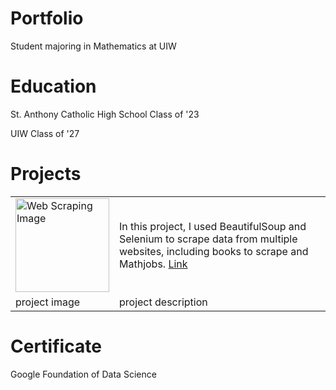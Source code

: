 # Portfolio
Student majoring in Mathematics at UIW


# Education
St. Anthony Catholic High School Class of '23


UIW Class of '27


<h1> Projects</h1>
<table> 
  <tr>
    <td> <img scr = 'sample_image.png' alt = "Web Scraping Image" width = "150" > </td> 
    <td> In this project, I used BeautifulSoup and Selenium to scrape data from multiple websites, including books to scrape and Mathjobs. <a href = "https://github.com/NateC2004/Webscraping"> Link </a> </td>
  </tr> 
  
  <tr>
    <td> project image </td> <td> project description</td>
  </tr>  
  
</table>

# Certificate
Google Foundation of Data Science
